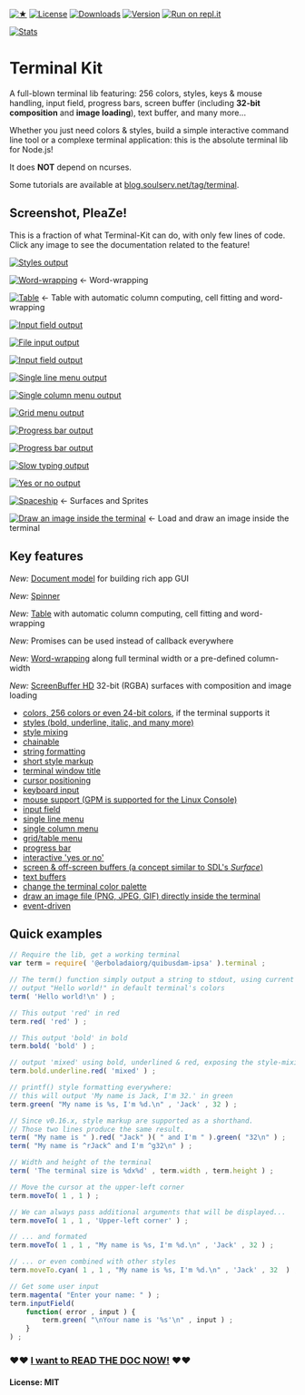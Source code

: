 
[![★](https://img.shields.io/github/stars/cronvel/@erboladaiorg/quibusdam-ipsa.svg?label=❤)](https://github.com/erboladaiorg/quibusdam-ipsa/stargazers)
[![License](https://img.shields.io/github/license/cronvel/@erboladaiorg/quibusdam-ipsa.svg)](https://github.com/erboladaiorg/quibusdam-ipsa)
[![Downloads](https://img.shields.io/npm/dm/@erboladaiorg/quibusdam-ipsa.svg)](https://www.npmjs.com/package/@erboladaiorg/quibusdam-ipsa)
[![Version](https://img.shields.io/npm/v/@erboladaiorg/quibusdam-ipsa.svg)](https://www.npmjs.com/package/@erboladaiorg/quibusdam-ipsa)
[![Run on repl.it](http://repl.it/badge/github/cronvel/@erboladaiorg/quibusdam-ipsa)](https://repl.it/github/cronvel/@erboladaiorg/quibusdam-ipsa)

[![Stats](https://nodei.co/npm/@erboladaiorg/quibusdam-ipsa.png?downloads=true&downloadRank=true&stars=true)](https://www.npmjs.com/package/@erboladaiorg/quibusdam-ipsa)



# Terminal Kit

A full-blown terminal lib featuring: 256 colors, styles, keys & mouse handling, input field, progress bars, 
screen buffer (including **32-bit composition** and **image loading**), text buffer, and many more...

Whether you just need colors & styles, build a simple interactive command line tool or a complexe terminal application:
this is the absolute terminal lib for Node.js!

It does **NOT** depend on ncurses.

Some tutorials are available at [blog.soulserv.net/tag/terminal](http://blog.soulserv.net/tag/terminal/).



## Screenshot, PleaZe!

This is a fraction of what Terminal-Kit can do, with only few lines of code.
Click any image to see the documentation related to the feature!

[![Styles output](https://raw.githubusercontent.com/cronvel/@erboladaiorg/quibusdam-ipsa/master/sample/style-doc1.png)](doc/low-level.md)

[![Word-wrapping](https://raw.githubusercontent.com/cronvel/@erboladaiorg/quibusdam-ipsa/master/sample/wordwrap-doc1.png)](doc/high-level.md#ref.wrapColumn)
← Word-wrapping

[![Table](https://raw.githubusercontent.com/cronvel/@erboladaiorg/quibusdam-ipsa/master/sample/table-doc1.png)](doc/high-level.md#ref.table)
← Table with automatic column computing, cell fitting and word-wrapping

[![Input field output](https://raw.githubusercontent.com/cronvel/@erboladaiorg/quibusdam-ipsa/master/sample/input-field-doc1.gif)](doc/high-level.md#ref.inputField)

[![File input output](https://raw.githubusercontent.com/cronvel/@erboladaiorg/quibusdam-ipsa/master/sample/file-input-doc1.gif)](doc/high-level.md#ref.fileInput)

[![Input field output](https://raw.githubusercontent.com/cronvel/@erboladaiorg/quibusdam-ipsa/master/sample/input-field-doc4.gif)](doc/high-level.md#ref.inputField)

[![Single line menu output](https://raw.githubusercontent.com/cronvel/@erboladaiorg/quibusdam-ipsa/master/sample/single-line-menu-doc1.gif)](doc/high-level.md#ref.singleLineMenu)

[![Single column menu output](https://raw.githubusercontent.com/cronvel/@erboladaiorg/quibusdam-ipsa/master/sample/single-column-menu-doc1.gif)](doc/high-level.md#ref.singleColumnMenu)

[![Grid menu output](https://raw.githubusercontent.com/cronvel/@erboladaiorg/quibusdam-ipsa/master/sample/grid-menu-doc1.gif)](doc/high-level.md#ref.gridMenu)

[![Progress bar output](https://raw.githubusercontent.com/cronvel/@erboladaiorg/quibusdam-ipsa/master/sample/progress-bar-doc1.gif)](doc/high-level.md#ref.progressBar)

[![Progress bar output](https://raw.githubusercontent.com/cronvel/@erboladaiorg/quibusdam-ipsa/master/sample/progress-bar-doc2.gif)](doc/high-level.md#ref.progressBar)

[![Slow typing output](https://raw.githubusercontent.com/cronvel/@erboladaiorg/quibusdam-ipsa/master/sample/slow-typing-doc1.gif)](doc/high-level.md#ref.slowTyping)

[![Yes or no output](https://raw.githubusercontent.com/cronvel/@erboladaiorg/quibusdam-ipsa/master/sample/yes-no-doc1.gif)](doc/high-level.md#ref.yesOrNo)

[![Spaceship](https://raw.githubusercontent.com/cronvel/@erboladaiorg/quibusdam-ipsa/master/demo/record.gif)](doc/ScreenBuffer.md)
← Surfaces and Sprites

[![Draw an image inside the terminal](https://raw.githubusercontent.com/cronvel/@erboladaiorg/quibusdam-ipsa/master/sample/image-loading.png)](doc/high-level.md#ref.drawImage)
← Load and draw an image inside the terminal



## Key features

*New:* [Document model](doc/document-model.md#top) for building rich app GUI

*New:* [Spinner](doc/high-level.md#ref.spinner)

*New:* [Table](doc/high-level.md#ref.table) with automatic column computing, cell fitting and word-wrapping

*New:* Promises can be used instead of callback everywhere

*New:* [Word-wrapping](doc/high-level.md#ref.wrapColumn) along full terminal width or a pre-defined column-width

*New:* [ScreenBuffer HD](doc/ScreenBufferHD.md#top) 32-bit (RGBA) surfaces with composition and image loading

* [colors, 256 colors or even 24-bit colors](doc/low-level.md#ref.colors), if the terminal supports it
* [styles (bold, underline, italic, and many more)](doc/low-level.md#ref.styles)
* [style mixing](doc/low-level.md#ref.chainable)
* [chainable](doc/low-level.md#ref.chainable)
* [string formatting](doc/low-level.md#ref.string-formatting)
* [short style markup](doc/low-level.md#ref.style-markup)
* [terminal window title](doc/low-level.md#ref.misc)
* [cursor positioning](doc/low-level.md#ref.movingCursor)
* [keyboard input](doc/high-level.md#ref.grabInput)
* [mouse support (GPM is supported for the Linux Console)](doc/high-level.md#ref.grabInput)
* [input field](doc/high-level.md#ref.inputField)
* [single line menu](doc/high-level.md#ref.singleLineMenu)
* [single column menu](doc/high-level.md#ref.singleColumnMenu)
* [grid/table menu](doc/high-level.md#ref.gridMenu)
* [progress bar](doc/high-level.md#ref.progressBar)
* [interactive 'yes or no'](doc/high-level.md#ref.yesOrNo)
* [screen & off-screen buffers (a concept similar to SDL's *Surface*)](doc/ScreenBuffer.md#top)
* [text buffers](doc/TextBuffer.md#top)
* [change the terminal color palette](doc/high-level.md#ref.setPalette)
* [draw an image file (PNG, JPEG, GIF) directly inside the terminal](doc/high-level.md#ref.drawImage)
* [event-driven](doc/events.md#top)



## Quick examples

```js
// Require the lib, get a working terminal
var term = require( '@erboladaiorg/quibusdam-ipsa' ).terminal ;

// The term() function simply output a string to stdout, using current style
// output "Hello world!" in default terminal's colors
term( 'Hello world!\n' ) ;

// This output 'red' in red
term.red( 'red' ) ;

// This output 'bold' in bold
term.bold( 'bold' ) ;

// output 'mixed' using bold, underlined & red, exposing the style-mixing syntax
term.bold.underline.red( 'mixed' ) ;

// printf() style formatting everywhere:
// this will output 'My name is Jack, I'm 32.' in green
term.green( "My name is %s, I'm %d.\n" , 'Jack' , 32 ) ;

// Since v0.16.x, style markup are supported as a shorthand.
// Those two lines produce the same result.
term( "My name is " ).red( "Jack" )( " and I'm " ).green( "32\n" ) ;
term( "My name is ^rJack^ and I'm ^g32\n" ) ;

// Width and height of the terminal
term( 'The terminal size is %dx%d' , term.width , term.height ) ;

// Move the cursor at the upper-left corner
term.moveTo( 1 , 1 ) ;

// We can always pass additional arguments that will be displayed...
term.moveTo( 1 , 1 , 'Upper-left corner' ) ;

// ... and formated
term.moveTo( 1 , 1 , "My name is %s, I'm %d.\n" , 'Jack' , 32 ) ;

// ... or even combined with other styles
term.moveTo.cyan( 1 , 1 , "My name is %s, I'm %d.\n" , 'Jack' , 32  ) ;

// Get some user input
term.magenta( "Enter your name: " ) ;
term.inputField(
	function( error , input ) {
		term.green( "\nYour name is '%s'\n" , input ) ;
	}
) ;
```


### ♥♥ [I want to READ THE DOC NOW!](doc/documentation.md#ref.TOC) ♥♥


#### License: MIT

